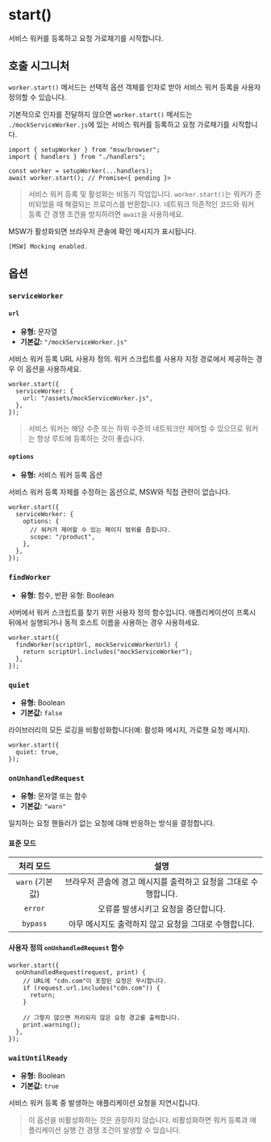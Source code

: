 # start()

서비스 워커를 등록하고 요청 가로채기를 시작합니다.

## 호출 시그니처

`worker.start()` 메서드는 선택적 옵션 객체를 인자로 받아 서비스 워커 등록을 사용자 정의할 수 있습니다.

기본적으로 인자를 전달하지 않으면 `worker.start()` 메서드는 `./mockServiceWorker.js`에 있는 서비스 워커를 등록하고 요청 가로채기를 시작합니다.

```tsx
import { setupWorker } from "msw/browser";
import { handlers } from "./handlers";

const worker = setupWorker(...handlers);
await worker.start(); // Promise<{ pending }>
```

> 서비스 워커 등록 및 활성화는 비동기 작업입니다. `worker.start()`는 워커가 준비되었을 때 해결되는 프로미스를 반환합니다. 네트워크 의존적인 코드와 워커 등록 간 경쟁 조건을 방지하려면 `await`을 사용하세요.

MSW가 활성화되면 브라우저 콘솔에 확인 메시지가 표시됩니다.

```bash
[MSW] Mocking enabled.
```

## 옵션

### `serviceWorker`

#### `url`

- **유형:** 문자열
- **기본값:** `"/mockServiceWorker.js"`

서비스 워커 등록 URL 사용자 정의. 워커 스크립트를 사용자 지정 경로에서 제공하는 경우 이 옵션을 사용하세요.

```tsx
worker.start({
  serviceWorker: {
    url: "/assets/mockServiceWorker.js",
  },
});
```

> 서비스 워커는 해당 수준 또는 하위 수준의 네트워크만 제어할 수 있으므로 워커는 항상 루트에 등록하는 것이 좋습니다.

#### `options`

- **유형:** 서비스 워커 등록 옵션

서비스 워커 등록 자체를 수정하는 옵션으로, MSW와 직접 관련이 없습니다.

```tsx
worker.start({
  serviceWorker: {
    options: {
      // 워커가 제어할 수 있는 페이지 범위를 좁힙니다.
      scope: "/product",
    },
  },
});
```

### `findWorker`

- **유형:** 함수, 반환 유형: Boolean

서버에서 워커 스크립트를 찾기 위한 사용자 정의 함수입니다. 애플리케이션이 프록시 뒤에서 실행되거나 동적 호스트 이름을 사용하는 경우 사용하세요.

```tsx
worker.start({
  findWorker(scriptUrl, mockServiceWorkerUrl) {
    return scriptUrl.includes("mockServiceWorker");
  },
});
```

### `quiet`

- **유형:** Boolean
- **기본값:** `false`

라이브러리의 모든 로깅을 비활성화합니다(예: 활성화 메시지, 가로챈 요청 메시지).

```tsx
worker.start({
  quiet: true,
});
```

### `onUnhandledRequest`

- **유형:** 문자열 또는 함수
- **기본값:** `"warn"`

일치하는 요청 핸들러가 없는 요청에 대해 반응하는 방식을 결정합니다.

#### 표준 모드

|    처리 모드    |                               설명                               |
| :-------------: | :--------------------------------------------------------------: |
| `warn` (기본값) | 브라우저 콘솔에 경고 메시지를 출력하고 요청을 그대로 수행합니다. |
|     `error`     |               오류를 발생시키고 요청을 중단합니다.               |
|    `bypass`     |      아무 메시지도 출력하지 않고 요청을 그대로 수행합니다.       |

#### 사용자 정의 `onUnhandledRequest` 함수

```tsx
worker.start({
  onUnhandledRequest(request, print) {
    // URL에 "cdn.com"이 포함된 요청은 무시합니다.
    if (request.url.includes("cdn.com")) {
      return;
    }

    // 그렇지 않으면 처리되지 않은 요청 경고를 출력합니다.
    print.warning();
  },
});
```

### `waitUntilReady`

- **유형:** Boolean
- **기본값:** `true`

서비스 워커 등록 중 발생하는 애플리케이션 요청을 지연시킵니다.

> 이 옵션을 비활성화하는 것은 권장하지 않습니다. 비활성화하면 워커 등록과 애플리케이션 실행 간 경쟁 조건이 발생할 수 있습니다.
